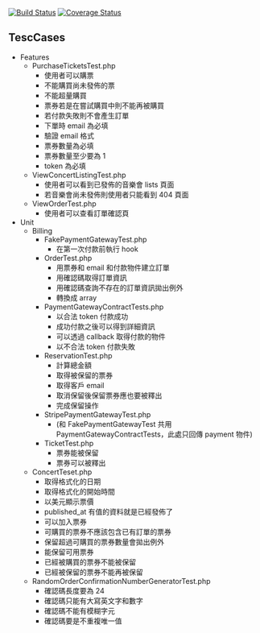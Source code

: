 [![Build Status](https://travis-ci.org/guitarbien/ticketbeast.svg?branch=laravel54)](https://travis-ci.org/guitarbien/ticketbeast)
[![Coverage Status](https://coveralls.io/repos/github/guitarbien/ticketbeats/badge.svg?branch=master)](https://coveralls.io/github/guitarbien/ticketbeats?branch=master)

## TescCases
- Features
    - PurchaseTicketsTest.php
        * 使用者可以購票
        * 不能購買尚未發佈的票
        * 不能超量購買
        * 票券若是在嘗試購買中則不能再被購買
        * 若付款失敗則不會產生訂單
        * 下單時 email 為必填
        * 驗證 email 格式
        * 票券數量為必填
        * 票券數量至少要為 1
        * token 為必填
    - ViewConcertListingTest.php
        * 使用者可以看到已發佈的音樂會 lists 頁面
        * 若音樂會尚未發佈則使用者只能看到 404 頁面
    - ViewOrderTest.php
        * 使用者可以查看訂單確認頁
- Unit
    - Billing
        - FakePaymentGatewayTest.php
            * 在第一次付款前執行 hook
        - OrderTest.php
            * 用票券和 email 和付款物件建立訂單
            * 用確認碼取得訂單資訊
            * 用確認碼查詢不存在的訂單資訊拋出例外
            * 轉換成 array
        - PaymentGatewayContractTests.php
            * 以合法 token 付款成功
            * 成功付款之後可以得到詳細資訊
            * 可以透過 callback 取得付款的物件
            * 以不合法 token 付款失敗
        - ReservationTest.php
            * 計算總金額
            * 取得被保留的票券
            * 取得客戶 email
            * 取消保留後保留票券應也要被釋出
            * 完成保留操作
        - StripePaymentGatewayTest.php
            * (和 FakePaymentGatewayTest 共用 PaymentGatewayContractTests，此處只回傳 payment 物件)
        - TicketTest.php
            * 票券能被保留
            * 票券可以被釋出
    - ConcertTeset.php
        * 取得格式化的日期
        * 取得格式化的開始時間
        * 以美元顯示票價
        * published_at 有值的資料就是已經發佈了
        * 可以加入票券
        * 可購買的票券不應該包含已有訂單的票券
        * 保留超過可購買的票券數量會拋出例外
        * 能保留可用票券
        * 已經被購買的票券不能被保留
        * 已經被保留的票券不能再被保留
    - RandomOrderConfirmationNumberGeneratorTest.php
        * 確認碼長度要為 24
        * 確認碼只能有大寫英文字和數字
        * 確認碼不能有模糊字元
        * 確認碼要是不重複唯一值
